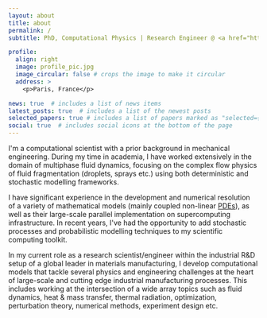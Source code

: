 ```yaml
---
layout: about
title: about
permalink: /
subtitle: PhD, Computational Physics | Research Engineer @ <a href="https://www.sgr-paris.saint-gobain.com/">Saint-Gobain Research</a>. 

profile:
  align: right
  image: profile_pic.jpg
  image_circular: false # crops the image to make it circular
  address: >
    <p>Paris, France</p>

news: true  # includes a list of news items
latest_posts: true  # includes a list of the newest posts
selected_papers: true # includes a list of papers marked as "selected={true}"
social: true  # includes social icons at the bottom of the page
---
```


I'm a computational scientist with a prior background in mechanical engineering. During my time in academia, I have worked extensively in the domain of multiphase fluid dynamics, focusing on the complex flow physics of fluid fragmentation (droplets, sprays etc.) using both deterministic and stochastic modelling frameworks. 

I have significant experience in the development and numerical resolution of a variety of mathematical models (mainly coupled non-linear [PDEs](https://en.wikipedia.org/wiki/Partial_differential_equation)), as well as their large-scale parallel implementation on supercomputing infrastructure. In recent years, I've had the opportunity to add stochastic processes and probabilistic modelling techniques to my scientific computing toolkit. 

In my current role as a research scientist/engineer within the industrial R&D setup of a global leader in materials manufacturing, I develop computational models that tackle several physics and engineering challenges at the heart of large-scale and cutting edge industrial manufacturing processes. This includes working at the intersection of a wide array topics such as fluid dynamics, heat & mass transfer, thermal radiation, optimization, perturbation theory, numerical methods, experiment design etc. 